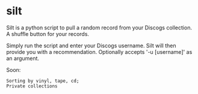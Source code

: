 # silt
Silt is a python script to pull a random record from your Discogs collection. A shuffle button for your records.

Simply run the script and enter your Discogs username. Silt will then provide you with a recommendation. Optionally accepts '-u [username]' as an argument.

Soon:

    Sorting by vinyl, tape, cd; 
    Private collections
